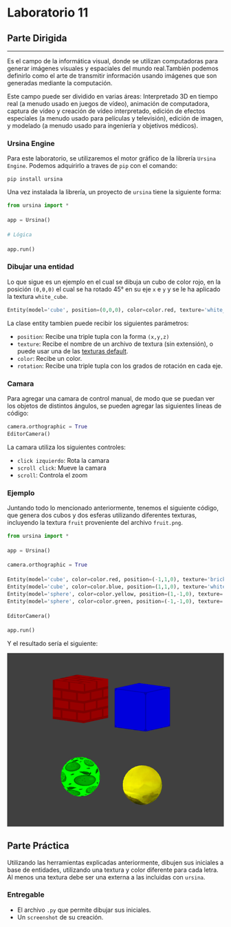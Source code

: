 # Laboratorio 11

## Parte Dirigida

---

Es el campo de la informática visual, donde se utilizan computadoras para generar imágenes visuales y espaciales del mundo real.También podemos definirlo como el arte de transmitir información usando imágenes que son generadas mediante la computación.

Este campo puede ser dividido en varias áreas: Interpretado 3D en tiempo real (a menudo usado en juegos de vídeo), animación de computadora, captura de vídeo y creación de vídeo interpretado, edición de efectos especiales (a menudo usado para películas y televisión), edición de imagen, y modelado (a menudo usado para ingeniería y objetivos médicos).

### Ursina Engine

Para este laboratorio, se utilizaremos el motor gráfico de la librería `Ursina Engine`. Podemos adquirirlo a traves de `pip` con el comando:

```
pip install ursina
```

Una vez instalada la librería, un proyecto de `ursina` tiene la siguiente forma:

```py
from ursina import *

app = Ursina()

# Lógica

app.run()
```

### Dibujar una entidad

Lo que sigue es un ejemplo en el cual se dibuja un cubo de color rojo, en la posición `(0,0,0)` el cual se ha rotado 45° en su eje `x` e `y` y se le ha aplicado la textura `white_cube`.

```py
Entity(model='cube', position=(0,0,0), color=color.red, texture='white_cube', rotation=(45,45,0))
```

La clase entity tambien puede recibir los siguientes parámetros:

- `position`: Recibe una triple tupla con la forma `(x,y,z)`
- `texture`: Recibe el nombre de un archivo de textura (sin extensión), o puede usar una de las [texturas default](https://www.ursinaengine.org/cheat_sheet.html#textures).
- `color`: Recibe un color.
- `rotation`: Recibe una triple tupla con los grados de rotación en cada eje.

### Camara

Para agregar una camara de control manual, de modo que se puedan ver los objetos de distintos ángulos, se pueden agregar las siguientes lineas de código:

```py
camera.orthographic = True
EditorCamera()
```

La camara utiliza los siguientes controles:

- `click izquierdo`: Rota la camara
- `scroll click`: Mueve la camara
- `scroll`: Controla el zoom

### Ejemplo

Juntando todo lo mencionado anteriormente, tenemos el siguiente código, que genera dos cubos y dos esferas utilizando diferentes texturas, incluyendo la textura `fruit` proveniente del archivo `fruit.png`.

```py
from ursina import *

app = Ursina()

camera.orthographic = True

Entity(model='cube', color=color.red, position=(-1,1,0), texture='brick')
Entity(model='cube', color=color.blue, position=(1,1,0), texture='white_cube')
Entity(model='sphere', color=color.yellow, position=(1,-1,0), texture='shore')
Entity(model='sphere', color=color.green, position=(-1,-1,0), texture='fruit')

EditorCamera()

app.run()
```

Y el resultado sería el siguiente:

![Ejemplo](./ejemplo.png)

## Parte Práctica

Utilizando las herramientas explicadas anteriormente, dibujen sus iniciales a base de entidades, utilizando una textura y color diferente para cada letra. Al menos una textura debe ser una externa a las incluidas con `ursina`.

### Entregable

- El archivo `.py` que permite dibujar sus iniciales.
- Un `screenshot` de su creación.
